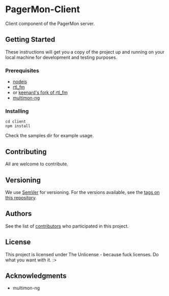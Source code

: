 # PagerMon-Client

Client component of the PagerMon server.

## Getting Started

These instructions will get you a copy of the project up and running on your local machine for development and testing purposes.

### Prerequisites

* [nodejs](https://nodejs.org/)
* [rtl_fm](https://github.com/osmocom/rtl-sdr)
* or [keenard's fork of rtl_fm](https://github.com/keenerd/rtl-sdr)
* [multimon-ng](https://github.com/EliasOenal/multimon-ng)

### Installing

```
cd client
npm install
```

Check the samples dir for example usage.

## Contributing

All are welcome to contribute.

## Versioning

We use [SemVer](http://semver.org/) for versioning. For the versions available, see the [tags on this repository](https://github.com/davidmckenzie/pagermon/tags). 

## Authors

See the list of [contributors](https://github.com/davidmckenzie/pagermon/contributors) who participated in this project.

## License

This project is licensed under The Unlicense - because fuck licenses. Do what you want with it. :>

## Acknowledgments

* multimon-ng
